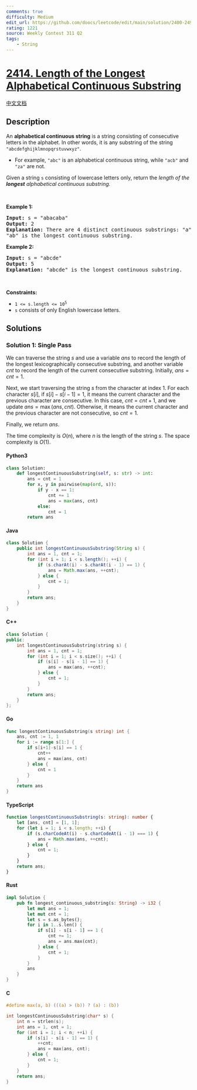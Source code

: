 ```yaml
---
comments: true
difficulty: Medium
edit_url: https://github.com/doocs/leetcode/edit/main/solution/2400-2499/2414.Length%20of%20the%20Longest%20Alphabetical%20Continuous%20Substring/README_EN.md
rating: 1221
source: Weekly Contest 311 Q2
tags:
    - String
---
```


<!-- problem:start -->

# [2414. Length of the Longest Alphabetical Continuous Substring](https://leetcode.com/problems/length-of-the-longest-alphabetical-continuous-substring)

[中文文档](/solution/2400-2499/2414.Length%20of%20the%20Longest%20Alphabetical%20Continuous%20Substring/README.md)

## Description

<!-- description:start -->

<p>An <strong>alphabetical continuous string</strong> is a string consisting of consecutive letters in the alphabet. In other words, it is any substring of the string <code>&quot;abcdefghijklmnopqrstuvwxyz&quot;</code>.</p>

<ul>
	<li>For example, <code>&quot;abc&quot;</code> is an alphabetical continuous string, while <code>&quot;acb&quot;</code> and <code>&quot;za&quot;</code> are not.</li>
</ul>

<p>Given a string <code>s</code> consisting of lowercase letters only, return the <em>length of the <strong>longest</strong> alphabetical continuous substring.</em></p>

<p>&nbsp;</p>
<p><strong class="example">Example 1:</strong></p>

<pre>
<strong>Input:</strong> s = &quot;abacaba&quot;
<strong>Output:</strong> 2
<strong>Explanation:</strong> There are 4 distinct continuous substrings: &quot;a&quot;, &quot;b&quot;, &quot;c&quot; and &quot;ab&quot;.
&quot;ab&quot; is the longest continuous substring.
</pre>

<p><strong class="example">Example 2:</strong></p>

<pre>
<strong>Input:</strong> s = &quot;abcde&quot;
<strong>Output:</strong> 5
<strong>Explanation:</strong> &quot;abcde&quot; is the longest continuous substring.
</pre>

<p>&nbsp;</p>
<p><strong>Constraints:</strong></p>

<ul>
	<li><code>1 &lt;= s.length &lt;= 10<sup>5</sup></code></li>
	<li><code>s</code> consists of only English lowercase letters.</li>
</ul>

<!-- description:end -->

## Solutions

<!-- solution:start -->

### Solution 1: Single Pass

We can traverse the string $s$ and use a variable $\textit{ans}$ to record the length of the longest lexicographically consecutive substring, and another variable $\textit{cnt}$ to record the length of the current consecutive substring. Initially, $\textit{ans} = \textit{cnt} = 1$.

Next, we start traversing the string $s$ from the character at index $1$. For each character $s[i]$, if $s[i] - s[i - 1] = 1$, it means the current character and the previous character are consecutive. In this case, $\textit{cnt} = \textit{cnt} + 1$, and we update $\textit{ans} = \max(\textit{ans}, \textit{cnt})$. Otherwise, it means the current character and the previous character are not consecutive, so $\textit{cnt} = 1$.

Finally, we return $\textit{ans}$.

The time complexity is $O(n)$, where $n$ is the length of the string $s$. The space complexity is $O(1)$.

<!-- tabs:start -->

#### Python3

```python
class Solution:
    def longestContinuousSubstring(self, s: str) -> int:
        ans = cnt = 1
        for x, y in pairwise(map(ord, s)):
            if y - x == 1:
                cnt += 1
                ans = max(ans, cnt)
            else:
                cnt = 1
        return ans
```

#### Java

```java
class Solution {
    public int longestContinuousSubstring(String s) {
        int ans = 1, cnt = 1;
        for (int i = 1; i < s.length(); ++i) {
            if (s.charAt(i) - s.charAt(i - 1) == 1) {
                ans = Math.max(ans, ++cnt);
            } else {
                cnt = 1;
            }
        }
        return ans;
    }
}
```

#### C++

```cpp
class Solution {
public:
    int longestContinuousSubstring(string s) {
        int ans = 1, cnt = 1;
        for (int i = 1; i < s.size(); ++i) {
            if (s[i] - s[i - 1] == 1) {
                ans = max(ans, ++cnt);
            } else {
                cnt = 1;
            }
        }
        return ans;
    }
};
```

#### Go

```go
func longestContinuousSubstring(s string) int {
	ans, cnt := 1, 1
	for i := range s[1:] {
		if s[i+1]-s[i] == 1 {
			cnt++
			ans = max(ans, cnt)
		} else {
			cnt = 1
		}
	}
	return ans
}
```

#### TypeScript

```ts
function longestContinuousSubstring(s: string): number {
    let [ans, cnt] = [1, 1];
    for (let i = 1; i < s.length; ++i) {
        if (s.charCodeAt(i) - s.charCodeAt(i - 1) === 1) {
            ans = Math.max(ans, ++cnt);
        } else {
            cnt = 1;
        }
    }
    return ans;
}
```

#### Rust

```rust
impl Solution {
    pub fn longest_continuous_substring(s: String) -> i32 {
        let mut ans = 1;
        let mut cnt = 1;
        let s = s.as_bytes();
        for i in 1..s.len() {
            if s[i] - s[i - 1] == 1 {
                cnt += 1;
                ans = ans.max(cnt);
            } else {
                cnt = 1;
            }
        }
        ans
    }
}
```

#### C

```c
#define max(a, b) (((a) > (b)) ? (a) : (b))

int longestContinuousSubstring(char* s) {
    int n = strlen(s);
    int ans = 1, cnt = 1;
    for (int i = 1; i < n; ++i) {
        if (s[i] - s[i - 1] == 1) {
            ++cnt;
            ans = max(ans, cnt);
        } else {
            cnt = 1;
        }
    }
    return ans;
}
```

<!-- tabs:end -->

<!-- solution:end -->

<!-- problem:end -->
